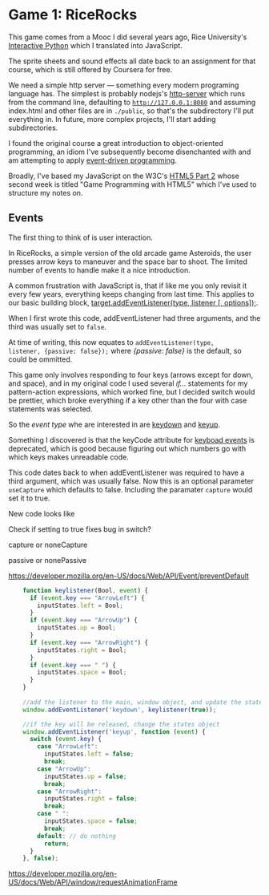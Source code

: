 <h1>Game 1: RiceRocks</h1>

This game comes from a Mooc I did several years ago, Rice University's 
<a href="https://www.coursera.org/learn/interactive-python-1">Interactive Python</a> which I translated into
JavaScript.

The sprite sheets and sound effects all date back to an assignment for that course, which is still offered by Coursera for free.

We need a simple http server &mdash; something every modern programing language has. The simplest is probably nodejs's 
<a href="https://www.npmjs.com/package/http-server">http-server</a> which runs from the command line, defaulting to
<code>http://127.0.0.1:8080</code> and assuming index.html and other files are in <code>./public</code>, so that's the
subdirectory I'll put everything in. In future, more complex projects, I'll start adding subdirectories.

I found the original course a great introduction to object-oriented programming, an idiom I've subsequently become
disenchanted with and am attempting to apply <a href="https://en.wikipedia.org/wiki/Event-driven_programming">
event-driven programming</a>.

Broadly, I've based my JavaScript on the W3C's <a href="https://courses.edx.org/courses/course-v1:W3Cx+HTML5.2x+4T2015/course/">
HTML5 Part 2</a> whose second week is titled "Game Programming with HTML5" which I've used to structure my notes on.

<h2>Events</h2>

The first thing to think of is user interaction. 

In RiceRocks, a simple version of the old arcade game Asteroids, the user presses arrow keys to maneuver
and the space bar to shoot. The limited number of events to handle make it a nice introduction.

A common frustration with JavaScript is, that if like me you only revisit it every few years, everything
keeps changing from last time. This applies to our basic building block, 
<a href="https://developer.mozilla.org/en-US/docs/Web/API/EventTarget/addEventListener">
target.addEventListener(type, listener [, options]);</a>.

When I first wrote this code, addEventListener had three arguments, and the third was usually set to <code>false</code>.

At time of writing, this now equates to <code>addEventListener(type, listener, {passive: false});</code>
where <em>{passive: false}</em> is the default, so could be ommitted.

This game only involves responding to four keys (arrows except for down, and space), and in my original code
I used several <em>if...</em> statements for my pattern-action expressions, which worked fine, but I decided 
switch would be prettier, which broke everything if a key other than the four with case statements was selected.


So the <em>event type</em> whe are interested in are 
<a href="https://developer.mozilla.org/en-US/docs/Web/API/Document/keydown_event">keydown</a> and
<a href="https://developer.mozilla.org/en-US/docs/Web/API/Document/keyup_event">keyup</a>.

Something I discovered is that the keyCode attribute for 
<a href="https://developer.mozilla.org/en-US/docs/Web/API/KeyboardEvent">keyboad events</a> is deprecated,
which is good because figuring out which numbers go with which keys makes unreadable code.

This code dates back to when addEventListener was required to have a third argument, which was usually false.
Now this is an optional parameter <code>useCapture</code> which defaults to false. Including the paramater
<code>capture</code> would set it to true.

New code looks like 

Check if setting to true fixes bug in switch?

capture or noneCapture

passive or nonePassive

https://developer.mozilla.org/en-US/docs/Web/API/Event/preventDefault


```javascript
    function keylistener(Bool, event) {
      if (event.key === "ArrowLeft") {
        inputStates.left = Bool;
      }
      if (event.key === "ArrowUp") {
        inputStates.up = Bool;
      }
      if (event.key === "ArrowRight") {
        inputStates.right = Bool;
      }
      if (event.key === " ") {
        inputStates.space = Bool;
      }
    }
    
    //add the listener to the main, window object, and update the states
    window.addEventListener('keydown', keylistener(true));

    //if the key will be released, change the states object
    window.addEventListener('keyup', function (event) {
      switch (event.key) {
        case "ArrowLeft":
          inputStates.left = false;
          break;
        case "ArrowUp":
          inputStates.up = false;
          break;
        case "ArrowRight":
          inputStates.right = false;
          break;
        case " ":
          inputStates.space = false;
          break;
        default: // do nothing
          return;
      }
    }, false);
```


https://developer.mozilla.org/en-US/docs/Web/API/window/requestAnimationFrame


